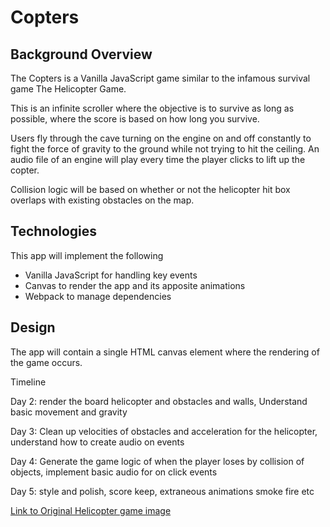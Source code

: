 # Copters

## Background Overview

The Copters is a Vanilla JavaScript game similar to the infamous survival game The Helicopter Game.

This is an infinite scroller where the objective is to survive as long as possible, where the score is based on how long you survive.

Users fly through the cave turning on the engine on and off constantly to fight the force of gravity to the ground while not trying to hit the ceiling. An audio file of an engine will play every time the player clicks to lift up the copter.

Collision logic will be based on whether or not the helicopter hit box overlaps with existing obstacles on the map.

## Technologies

This app will implement the following
* Vanilla JavaScript for handling key events
* Canvas to render the app and its apposite animations
* Webpack to manage dependencies

## Design

The app will contain a single HTML canvas element where the rendering of the game occurs.

Timeline

Day 2: render the board helicopter and obstacles and walls, Understand basic movement and gravity

Day 3: Clean up velocities of obstacles and acceleration for the helicopter, understand how to create audio on events

Day 4: Generate the game logic of when the player loses by collision of objects, implement basic audio for on click events

Day 5: style and polish, score keep, extraneous animations smoke fire etc


[Link to Original Helicopter game image](https://www.gamesloon.com/games/screenshots/origineel/194.jpg)
